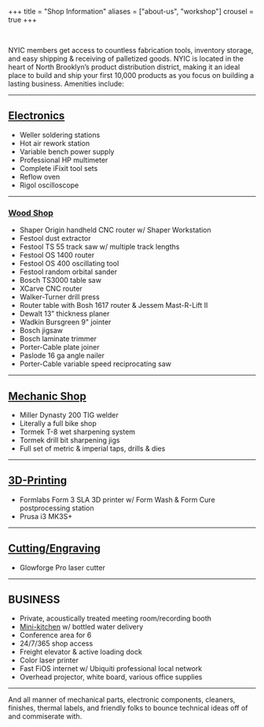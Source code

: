 +++
title = "Shop Information"
aliases = ["about-us", "workshop"]
crousel = true
+++

</br>

NYIC members get access to countless fabrication tools, inventory storage, and easy shipping & receiving of palletized goods. NYIC is located in the heart of North Brooklyn’s product distribution district, making it an ideal place to build and ship your first 10,000 products as you focus on building a lasting business. Amenities include:

---

## [Electronics](electronics-area.md)

- Weller soldering stations
- Hot air rework station
- Variable bench power supply
- Professional HP multimeter
- Complete iFixit tool sets
- Reflow oven
- Rigol oscilloscope

---

### [Wood Shop](wood-shop-area.md)

- Shaper Origin handheld CNC router w/ Shaper Workstation
- Festool dust extractor
- Festool TS 55 track saw w/ multiple track lengths
- Festool OS 1400 router
- Festool OS 400 oscillating tool
- Festool random orbital sander
- Bosch TS3000 table saw
- XCarve CNC router
- Walker-Turner drill press
- Router table with Bosh 1617 router & Jessem Mast-R-Lift II
- Dewalt 13” thickness planer
- Wadkin Bursgreen 9" jointer
- Bosch jigsaw
- Bosch laminate trimmer
- Porter-Cable plate joiner
- Paslode 16 ga angle nailer
- Porter-Cable variable speed reciprocating saw

---

## [Mechanic Shop](mechanic-shop-area.md)

- Miller Dynasty 200 TIG welder
- Literally a full bike shop
- Tormek T-8 wet sharpening system
- Tormek drill bit sharpening jigs
- Full set of metric & imperial taps, drills & dies

---

## [3D-Printing](3d-printing-area.md)

- Formlabs Form 3 SLA 3D printer w/ Form Wash & Form Cure postprocessing station
- Prusa i3 MK3S+

---

## [Cutting/Engraving](cutting-engraving-area.md)

- Glowforge Pro laser cutter

---

## BUSINESS

- Private, acoustically treated meeting room/recording booth
- [Mini-kitchen](kitchen-area.md) w/ bottled water delivery
- Conference area for 6
- 24/7/365 shop access
- Freight elevator & active loading dock
- Color laser printer
- Fast FiOS internet w/ Ubiquiti professional local network
- Overhead projector, white board, various office supplies

---

And all manner of mechanical parts, electronic components, cleaners, finishes, thermal labels, and friendly folks to bounce technical ideas off of and commiserate with.
